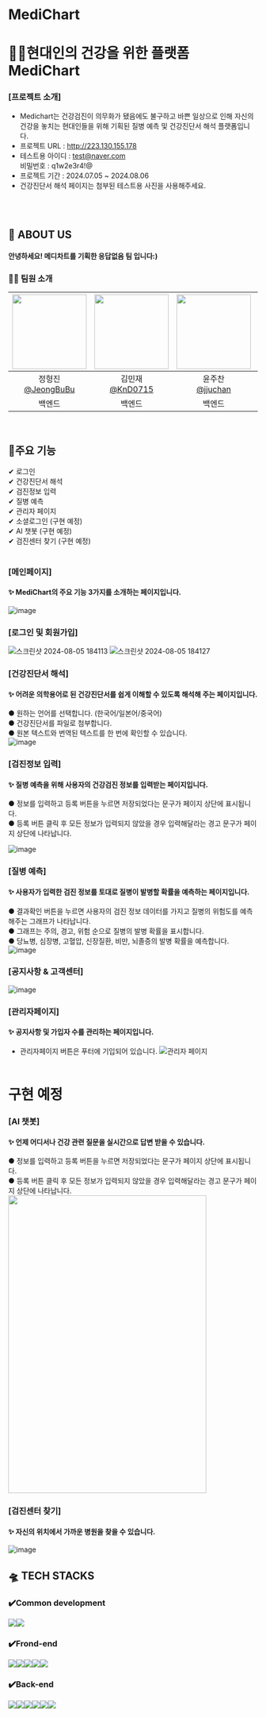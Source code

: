 
# MediChart

# 🧑‍⚕️현대인의 건강을 위한 플랫폼 MediChart 
### [프로젝트 소개] 
- Medichart는 건강검진이 의무화가 됐음에도 불구하고 바쁜 일상으로 인해 자신의 건강을 놓치는 현대인들을 위해 기획된 질병 예측 및 건강진단서 해석 플랫폼입니다.
- 프로젝트 URL : http://223.130.155.178
- 테스트용 아이디 : test@naver.com <br/>
비밀번호 : q1w2e3r4!@
- 프로젝트 기간 : 2024.07.05 ~ 2024.08.06
- 건강진단서 해석 페이지는 첨부된 테스트용 사진을 사용해주세요.


</br></br>
## :blue_heart: ABOUT US
#### 안녕하세요! 메디차트를 기획한 응답없음 팀 입니다:) 


### 👨‍💻 팀원 소개
|<img src="https://avatars.githubusercontent.com/u/112332792?v=4" width="150" height="150"/>|<img src="https://avatars.githubusercontent.com/u/163969011?v=4" width="150" height="150"/>|<img src="https://avatars.githubusercontent.com/u/163832764?v=4" width="150" height="150"/>|<img src="https://avatars.githubusercontent.com/u/130521454?v=4" width="150" height="150"/>|<img src="https://avatars.githubusercontent.com/u/102974568?v=4" width="150" height="150"/>|<img src="https://avatars.githubusercontent.com/u/164338512?v=4" width="150" height="150"/>|
|:-:|:-:|:-:|:-:|:-:|:-:|
|정형진<br/>[@JeongBuBu](https://github.com/JeongBuBu)|김민재<br/>[@KnD0715](https://github.com/KnD0715)|윤주찬<br/>[@jjuchan](https://github.com/jjuchan)|이태현<br/>[@judgerTH](https://github.com/judgerTH)|박계영<br/>[@himelons](https://github.com/himelons)|최혜빈<br/>[@h9421](https://github.com/h9421)|
|백엔드|백엔드|백엔드|백엔드/프론트엔드|프론트엔드|프론트엔드|

</br>

## :round_pushpin:주요 기능 
✔ 로그인</br>
✔ 건강진단서 해석</br>
✔ 검진정보 입력</br>
✔ 질병 예측</br>
✔ 관리자 페이지</br>
✔ 소셜로그인 (구현 예정)</br>
✔ AI 챗봇 (구현 예정)</br>
✔ 검진센터 찾기 (구현 예정)</br>
</br>
### [메인페이지]
 #### ✨  MediChart의 주요 기능 3가지를 소개하는 페이지입니다. 
![image](https://github.com/user-attachments/assets/b14b2326-5f00-465b-a72c-ad3b98bfdb9f)

### [로그인 및 회원가입]
![스크린샷 2024-08-05 184113](https://github.com/user-attachments/assets/f6520993-f2f5-49e5-9423-83ad66963b08)
![스크린샷 2024-08-05 184127](https://github.com/user-attachments/assets/d84c89d9-10a2-4252-bb50-3854d975daa6)

### [건강진단서 해석] 
 #### ✨ 어려운 의학용어로 된 건강진단서를 쉽게 이해할 수 있도록 해석해 주는 페이지입니다.<br/> 
 ● 원하는 언어를 선택합니다. (한국어/일본어/중국어) <br/>
 ● 건강진단서를 파일로 첨부합니다.<br/>
 ● 원본 텍스트와 번역된 텍스트를 한 번에 확인할 수 있습니다.<br/>
![image](https://github.com/user-attachments/assets/bc9c91f9-f191-4b02-897d-2e3a8115fe0b) 
### [검진정보 입력] 
 #### ✨ 질병 예측을 위해 사용자의 건강검진 정보를 입력받는 페이지입니다.
  ● 정보를 입력하고 등록 버튼을 누르면 저장되었다는 문구가 페이지 상단에 표시됩니다.<br/>
 ● 등록 버튼 클릭 후 모든 정보가 입력되지 않았을 경우 입력해달라는 경고 문구가 페이지 상단에 나타납니다.
 
![image](https://github.com/user-attachments/assets/a01969c4-aebb-4c45-9120-b526b34c2738)
###  [질병 예측]
#### ✨ 사용자가 입력한 검진 정보를 토대로 질병이 발병할 확률을 예측하는 페이지입니다.
● 결과확인 버튼을 누르면 사용자의 검진 정보 데이터를 가지고 질병의 위험도를 예측해주는 그래프가 나타납니다.<br/>
● 그래프는 주의, 경고, 위험 순으로 질병의 발병 확률을 표시합니다.<br/>
● 당뇨병, 심장병, 고혈압, 신장질환, 비만, 뇌졸증의 발병 확률을 예측합니다.
![image](https://github.com/user-attachments/assets/ca8d020b-3aba-4e12-a468-c80fedcf91d5) 

###  [공지사항 & 고객센터]
![image](https://github.com/user-attachments/assets/e6221bc6-ae70-4ea7-bd60-5282c99eee4f)

###  [관리자페이지]
#### ✨ 공지사항 및 가입자 수를 관리하는 페이지입니다.
- 관리자페이지 버튼은 푸터에 기입되어 있습니다.
![관리자 페이지](https://github.com/user-attachments/assets/3fe31b03-b6d3-4fde-bc39-1665f5e28b2b)
</br></br>

# 구현 예정

###  [AI 챗봇]
#### ✨ 언제 어디서나 건강 관련 질문을 실시간으로 답변 받을 수 있습니다.
● 정보를 입력하고 등록 버튼을 누르면 저장되었다는 문구가 페이지 상단에 표시됩니다. <br/>
● 등록 버튼 클릭 후 모든 정보가 입력되지 않았을 경우 입력해달라는 경고 문구가 페이지 상단에 나타납니다.<br/>
<img src="https://github.com/user-attachments/assets/42b3d121-071c-4a7d-ab18-96a439de2b9b" width="400" height="600"/>

###  [검진센터 찾기]
#### ✨ 자신의 위치에서 가까운 병원을 찾을 수 있습니다.
![image](https://github.com/user-attachments/assets/92eb5c97-8c7d-48e0-9615-ff7fac7434fa)

## 🛸 TECH STACKS
### ✔️Common development
<img src="https://img.shields.io/badge/github-181717?style=for-the-badge&logo=github&logoColor=white"><img src="https://img.shields.io/badge/git-F05032?style=for-the-badge&logo=git&logoColor=white">
### ✔️Frond-end

<img src="https://img.shields.io/badge/React-61DAFB?style=for-the-badge&logo=React&logoColor=black"><img src="https://img.shields.io/badge/Css-1572B6?style=for-the-badge&logo=Css&logoColor=white"><img src="https://img.shields.io/badge/html5-E34F26?style=for-the-badge&logo=html5&logoColor=white"><img src="https://img.shields.io/badge/javascript-F7DF1E?style=for-the-badge&logo=javascript&logoColor=black"><img src="https://img.shields.io/badge/VSCode-4479A1?style=for-the-badge&logo=VSCode&logoColor=white">
### ✔️Back-end
<img src="https://img.shields.io/badge/mysql-4479A1?style=for-the-badge&logo=mysql&logoColor=white"><img src="https://img.shields.io/badge/node.js-339933?style=for-the-badge&logo=Node.js&logoColor=white"><img src="https://img.shields.io/badge/java-007396?style=for-the-badge&logo=java&logoColor=white"><img src="https://img.shields.io/badge/python-3776AB?style=for-the-badge&logo=python&logoColor=white"><img src="https://img.shields.io/badge/flask-000000?style=for-the-badge&logo=flask&logoColor=white"><img src="https://img.shields.io/badge/spring-6DB33F?style=for-the-badge&logo=spring&logoColor=white">
